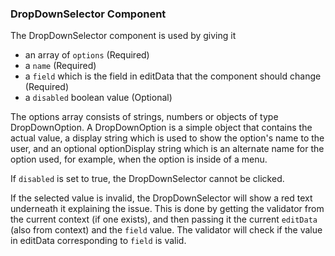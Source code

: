 ### DropDownSelector Component

The DropDownSelector component is used by giving it

- an array of `options` (Required)
- a `name` (Required)
- a `field` which is the field in editData that the component should change (Required)
- a `disabled` boolean value (Optional)

The options array consists of strings, numbers or objects of type DropDownOption. A DropDownOption is a simple object that contains the actual value, a display string which is used to show the option's name to the user, and an optional optionDisplay string which is an alternate name for the option used, for example, when the option is inside of a menu.

If `disabled` is set to true, the DropDownSelector cannot be clicked.

If the selected value is invalid, the DropDownSelector will show a red text underneath it explaining the issue. This is done by getting the validator from the current context (if one exists), and then passing it the current `editData` (also from context) and the `field` value. The validator will check if the value in editData corresponding to `field` is valid.
